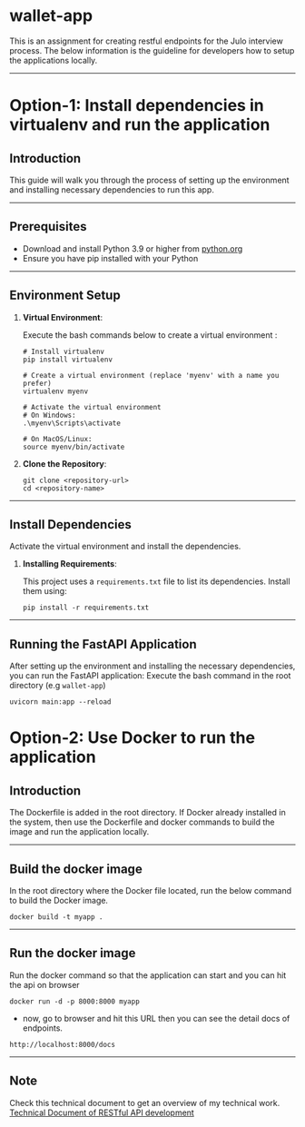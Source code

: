 # wallet-app

This is an assignment for creating restful endpoints for the Julo interview process.
The below information is the guideline for developers how to setup the applications locally.

---

# Option-1: Install dependencies in virtualenv and run the application
## Introduction

This guide will walk you through the process of setting up the environment and installing necessary dependencies to run this app.

---

## Prerequisites

- Download and install Python 3.9 or higher from [python.org](https://www.python.org/downloads/)
- Ensure you have pip installed with your Python

---

## Environment Setup

1. **Virtual Environment**:
    
    Execute the bash commands below to create a virtual environment :

    ```
    # Install virtualenv
    pip install virtualenv
    
    # Create a virtual environment (replace 'myenv' with a name you prefer)
    virtualenv myenv
    
    # Activate the virtual environment
    # On Windows:
    .\myenv\Scripts\activate

    # On MacOS/Linux:
    source myenv/bin/activate
    ```

2. **Clone the Repository**:

    ```
    git clone <repository-url>
    cd <repository-name>
    ```

---

## Install Dependencies

Activate the virtual environment and install the dependencies.

1. **Installing Requirements**:

    This project uses a `requirements.txt` file to list its dependencies. Install them using:

    ```
    pip install -r requirements.txt
    ```

---

## Running the FastAPI Application

After setting up the environment and installing the necessary dependencies, you can run the FastAPI application:
Execute the bash command in the root directory (e.g `wallet-app`)
```
uvicorn main:app --reload
```


# Option-2: Use Docker to run the application

## Introduction

The Dockerfile is added in the root directory. If Docker already installed in the system, then 
use the Dockerfile and docker commands to build the image and run the application locally.

---

## Build the docker image

In the root directory where the Docker file located, run the below command to build the Docker image.

```
docker build -t myapp .
```

---

## Run the docker image

Run the docker command so that the application can start and you can hit the api on browser

```
docker run -d -p 8000:8000 myapp
```

- now, go to browser and hit this URL then you can see the detail docs of endpoints.

```
http://localhost:8000/docs
```

---

## Note
Check this technical document to get an overview of my technical work.
[Technical Document of RESTful API development](https://drive.google.com/file/d/1ifJqPWgighAuiNvY30thyegoW4D-6V_R/view?usp=share_link)